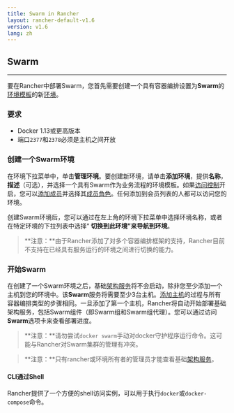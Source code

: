 ```yaml
---
title: Swarm in Rancher
layout: rancher-default-v1.6
version: v1.6
lang: zh
---
```


## Swarm
---

要在Rancher中部署Swarm，您首先需要创建一个具有容器编排设置为**Swarm**的[环境模板]({{site.baseurl}}/rancher/{{page.version}}/{{page.lang}}/environments/#what-is-an-environment-template)的新[环境]({{site.baseurl}}/rancher/{{page.version}}/{{page.lang}}/environments)。

### 要求

- Docker 1.13或更高版本
- 端口`2377`和`2378`必须是主机之间开放

### 创建一个Swarm环境

在环境下拉菜单中，单击**管理环境**。要创建新环境，请单击**添加环境**，提供**名称**，**描述**（可选），并选择一个具有Swarm作为业务流程的环境模板。如果[访问控制]({{site.baseurl}}/rancher/{{page.version}}/{{page.lang}}/configuration/access-control)开启，您可以[添加成员]({{site.baseurl}}/rancher/{{page.version}}/{{page.lang}}/environments/#editing-members)并选择其[成员角色]({{site.baseurl}}/rancher/{{page.version}}/{{page.lang}}/environments/#membership-roles)。任何添加到会员列表的人都可以访问您的环境。

创建Swarm环境后，您可以通过在左上角的环境下拉菜单中选择环境名称，或者在特定环境的下拉列表中选择“ **切换到此环境”**来导航**到环境**。

> **注意：**由于Rancher添加了对多个容器编排框架的支持，Rancher目前不支持在已经具有服务运行的环境之间进行切换的能力。

### 开始Swarm

在创建了一个Swarm环境之后，基础[架构服务]({{site.baseurl}}/rancher/{{page.version}}/{{page.lang}}/rancher-services)将不会启动，除非您至少添加一个主机到您的环境中。该**Swarm**服务将需要至少3台主机。[添加主机]({{site.baseurl}}/rancher/{{page.version}}/{{page.lang}}/hosts)的过程与所有容器编排类型的步骤相同。一旦添加了第一个主机，Rancher将自动开始部署基础架构服务，包括Swarm组件（即Swarm组和Swarm组代理）。您可以通过访问**Swarm**选项卡来查看部署进度。

> **注意：**请勿尝试`docker swarm`手动对docker守护程序运行命令。这可能与Rancher对Swarm集群的管理有冲突。

> **注意：**只有rancher或环境所有者的管理员才能查看基础[架构服务]({{site.baseurl}}/rancher/{{page.version}}/{{page.lang}}/rancher-services)。

#### CLI通过Shell

Rancher提供了一个方便的shell访问实例，可以用于执行`docker`或`docker-compose`命令。